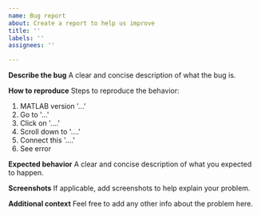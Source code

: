 ```yaml
---
name: Bug report
about: Create a report to help us improve
title: ''
labels: ''
assignees: ''

---
```


**Describe the bug**
A clear and concise description of what the bug is.

**How to reproduce**
Steps to reproduce the behavior:
1. MATLAB version '...'
2. Go to '...'
3. Click on '....'
4. Scroll down to '....'
5. Connect this '....'
6. See error

**Expected behavior**
A clear and concise description of what you expected to happen.

**Screenshots**
If applicable, add screenshots to help explain your problem.

**Additional context**
Feel free to add any other info about the problem here.
